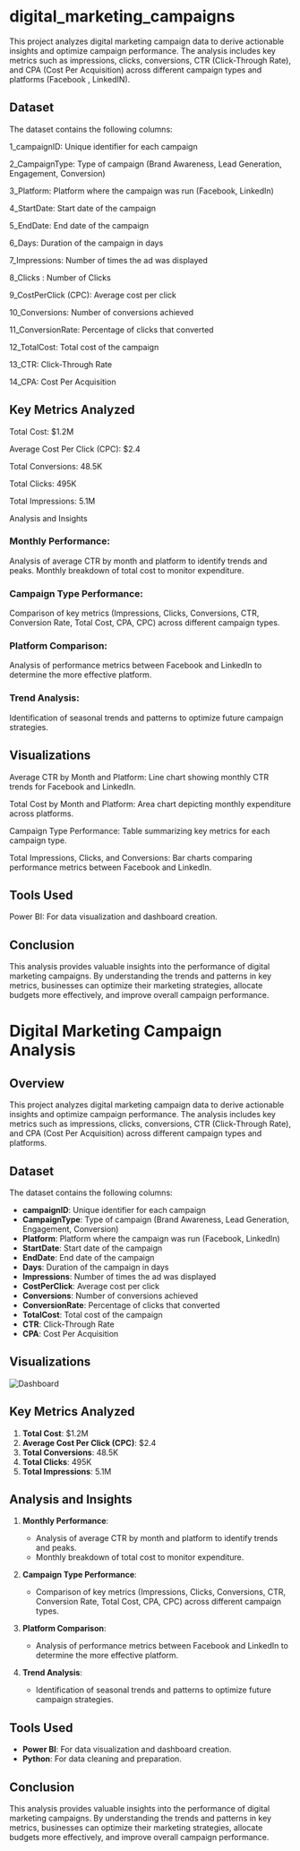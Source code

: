 # digital_marketing_campaigns
This project analyzes digital marketing campaign data to derive actionable insights and optimize campaign performance. The analysis includes key metrics such as impressions, clicks, conversions, CTR (Click-Through Rate), and CPA (Cost Per Acquisition) across different campaign types and platforms (Facebook , LinkedIN). 
## Dataset
The dataset contains the following columns:

1_campaignID: Unique identifier for each campaign

2_CampaignType: Type of campaign (Brand Awareness, Lead Generation, Engagement, Conversion)

3_Platform: Platform where the campaign was run (Facebook, LinkedIn)

4_StartDate: Start date of the campaign

5_EndDate: End date of the campaign

6_Days: Duration of the campaign in days

7_Impressions: Number of times the ad was displayed

8_Clicks : Number of Clicks
 
9_CostPerClick (CPC): Average cost per click

10_Conversions: Number of conversions achieved

11_ConversionRate: Percentage of clicks that converted

12_TotalCost: Total cost of the campaign

13_CTR: Click-Through Rate

14_CPA: Cost Per Acquisition


## Key Metrics Analyzed
Total Cost: $1.2M

Average Cost Per Click (CPC): $2.4

Total Conversions: 48.5K

Total Clicks: 495K

Total Impressions: 5.1M

Analysis and Insights

### Monthly Performance:


Analysis of average CTR by month and platform to identify trends and peaks.
Monthly breakdown of total cost to monitor expenditure.
### Campaign Type Performance:

Comparison of key metrics (Impressions, Clicks, Conversions, CTR, Conversion Rate, Total Cost, CPA, CPC) across different campaign types.
### Platform Comparison:

Analysis of performance metrics between Facebook and LinkedIn to determine the more effective platform.
### Trend Analysis:

Identification of seasonal trends and patterns to optimize future campaign strategies.
## Visualizations
Average CTR by Month and Platform: Line chart showing monthly CTR trends for Facebook and LinkedIn.

Total Cost by Month and Platform: Area chart depicting monthly expenditure across platforms.

Campaign Type Performance: Table summarizing key metrics for each campaign type.

Total Impressions, Clicks, and Conversions: Bar charts comparing performance metrics between Facebook and LinkedIn.

## Tools Used
Power BI: For data visualization and dashboard creation.

## Conclusion
This analysis provides valuable insights into the performance of digital marketing campaigns. By understanding the trends and patterns in key metrics, businesses can optimize their marketing strategies, allocate budgets more effectively, and improve overall campaign performance.





# Digital Marketing Campaign Analysis

## Overview
This project analyzes digital marketing campaign data to derive actionable insights and optimize campaign performance. The analysis includes key metrics such as impressions, clicks, conversions, CTR (Click-Through Rate), and CPA (Cost Per Acquisition) across different campaign types and platforms.

## Dataset
The dataset contains the following columns:
- **campaignID**: Unique identifier for each campaign
- **CampaignType**: Type of campaign (Brand Awareness, Lead Generation, Engagement, Conversion)
- **Platform**: Platform where the campaign was run (Facebook, LinkedIn)
- **StartDate**: Start date of the campaign
- **EndDate**: End date of the campaign
- **Days**: Duration of the campaign in days
- **Impressions**: Number of times the ad was displayed
- **CostPerClick**: Average cost per click
- **Conversions**: Number of conversions achieved
- **ConversionRate**: Percentage of clicks that converted
- **TotalCost**: Total cost of the campaign
- **CTR**: Click-Through Rate
- **CPA**: Cost Per Acquisition

## Visualizations
![Dashboard](images/dashboard.png)

## Key Metrics Analyzed
1. **Total Cost**: $1.2M
2. **Average Cost Per Click (CPC)**: $2.4
3. **Total Conversions**: 48.5K
4. **Total Clicks**: 495K
5. **Total Impressions**: 5.1M

## Analysis and Insights
1. **Monthly Performance**:
    - Analysis of average CTR by month and platform to identify trends and peaks.
    - Monthly breakdown of total cost to monitor expenditure.

2. **Campaign Type Performance**:
    - Comparison of key metrics (Impressions, Clicks, Conversions, CTR, Conversion Rate, Total Cost, CPA, CPC) across different campaign types.

3. **Platform Comparison**:
    - Analysis of performance metrics between Facebook and LinkedIn to determine the more effective platform.

4. **Trend Analysis**:
    - Identification of seasonal trends and patterns to optimize future campaign strategies.

## Tools Used
- **Power BI**: For data visualization and dashboard creation.
- **Python**: For data cleaning and preparation.

## Conclusion
This analysis provides valuable insights into the performance of digital marketing campaigns. By understanding the trends and patterns in key metrics, businesses can optimize their marketing strategies, allocate budgets more effectively, and improve overall campaign performance.
